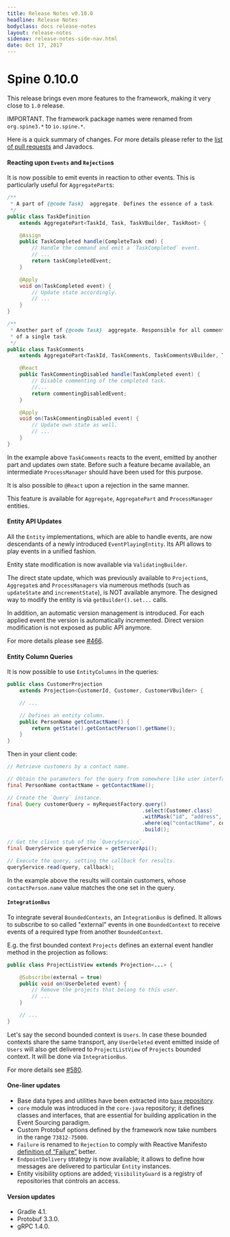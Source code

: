 ```yaml
---
title: Release Notes v0.10.0
headline: Release Notes
bodyclass: docs release-notes
layout: release-notes
sidenav: release-notes-side-nav.html
date: Oct 17, 2017
---
```


# Spine 0.10.0

This release brings even more features to the framework, making it very close to `1.0` release.

IMPORTANT. The framework package names were renamed from `org.spine3.*` to `io.spine.*`.

Here is a quick summary of changes. For more details please refer to the [list of pull requests](https://github.com/SpineEventEngine/core-java/pulls?utf8=%E2%9C%93&q=is%3Apr%20is%3Aclosed%20merged%3A2017-05-03T16%3A00%3A00%2B03%3A00..2017-10-17) and Javadocs.

#### Reacting upon `Events` and `Rejection`s

It is now possible to emit events in reaction to other events. This is particularly useful 
for `AggregatePart`s:

```java
/**
 * A part of {@code Task}  aggregate. Defines the essence of a task.
 */
public class TaskDefinition 
    extends AggregatePart<TaskId, Task, TaskVBuilder, TaskRoot> {

    @Assign
    public TaskCompleted handle(CompleteTask cmd) {
        // Handle the command and emit a `TaskCompleted` event.
        // ...
        return taskCompletedEvent;
    }

    @Apply
    void on(TaskCompleted event) {
        // Update state accordingly.
        // ...
    }
} 

/**
 * Another part of {@code Task}  aggregate. Responsible for all comments 
 * of a single task.
 */
public class TaskComments 
    extends AggregatePart<TaskId, TaskComments, TaskCommentsVBuilder, TaskRoot> {

    @React
    public TaskCommentingDisabled handle(TaskCompleted event) {
        // Disable commenting of the completed task.
        //...
        return commentingDisabledEvent;
    }

    @Apply
    void on(TaskCommentingDisabled event) {
        // Update own state as well.
        // ...
    }
}
```

In the example above `TaskComments` reacts to the event, emitted by another part and updates 
own state. Before such a feature became available, an intermediate `ProcessManager` should have 
been used for this purpose.

It is also possible to `@React` upon a rejection in the same manner.

This feature is available for `Aggregate`, `AggregatePart` and `ProcessManager` entities.

#### Entity API Updates

All the `Entity` implementations, which are able to handle events, are now descendants of a newly 
introduced `EventPlayingEntity`. Its API allows to play events in a unified fashion.

Entity state modification is now available via `ValidatingBuilder`.

The direct state update, which was previously available to `Projection`s, `Aggregate`s and 
`ProcessManagers` via numerous methods (such as `updateState` and `incrementState`), is NOT 
available anymore. The designed way to modify the entity is via `getBuilder().set...` calls.

In addition, an automatic version management is introduced. For each applied event the version 
is automatically incremented. Direct version modification is not exposed as public API anymore.

For more details please see [#466]({{site.core_java_repo}}/pull/466).

#### Entity Column Queries

It is now possible to use `EntityColumns` in the queries:
```java
public class CustomerProjection 
    extends Projection<CustomerId, Customer, CustomerVBuilder> {

    // ...

    // Defines an entity column.
    public PersonName getContactName() {
        return getState().getContactPerson().getName();
    }
}
```

Then in your client code:
```java
// Retrieve customers by a contact name.

// Obtain the parameters for the query from somewhere like user interface.
final PersonName contactName = getContactName();

// Create the `Query` instance.
final Query customerQuery = myRequestFactory.query()
                                            .select(Customer.class)
                                            .withMask("id", "address", "domain")
                                            .where(eq("contactName", contactName))
                                            .build();

// Get the client stub of the `QueryService`.
final QueryService queryService = getServerApi();

// Execute the query, setting the callback for results.
queryService.read(query, callback);
```

In the example above the results will contain customers, whose `contactPerson.name` value 
matches the one set in the query.

#### `IntegrationBus`

To integrate several `BoundedContexts`, an `IntegrationBus` is defined. It allows to subscribe 
to so called "external" events in one `BoundedContext` to receive events of a required type 
from another `BoundedContext`.

E.g. the first bounded context `Projects` defines an external event handler method in 
the projection as follows:

```java
public class ProjectListView extends Projection<...> {

    @Subscribe(external = true)
    public void on(UserDeleted event) {
        // Remove the projects that belong to this user.
        // ...
    }

    // ...
}
```

Let's say the second bounded context is `Users`. In case these bounded contexts share the same 
transport, any `UserDeleted` event emitted inside of `Users` will also get delivered to 
`ProjectListView` of `Projects` bounded context. It will be done via `IntegrationBus`.

For more details see [#580]({{site.core_java_repo}}/pull/580).

#### One-liner updates

- Base data types and utilities have been extracted into [`base` repository](https://github.com/SpineEventEngine/base/).
- `core` module was introduced in the `core-java` repository; it defines classes and interfaces, 
that are essential for building application in the Event Sourcing paradigm.
- Custom Protobuf options defined by the framework now take numbers in the range `73812-75000`.
- `Failure` is renamed to `Rejection` to comply with Reactive Manifesto [definition of “Failure”](https://www.reactivemanifesto.org/glossary#Failure) better.
- `EndpointDelivery` strategy is now available; it allows to define how messages are delivered 
to particular `Entity` instances.
- Entity visibility options are added; `VisibilityGuard` is a registry of repositories that 
controls an access.

#### Version updates

- Gradle 4.1.
- Protobuf 3.3.0.
- gRPC 1.4.0.
